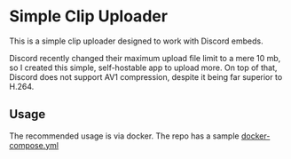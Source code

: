 # Simple Clip Uploader

This is a simple clip uploader designed to work with Discord embeds.

Discord recently changed their maximum upload file limit to a mere 10 mb, so I created this simple, self-hostable app to upload more. On top of that, Discord does not support AV1 compression, despite it being far superior to H.264.

## Usage
The recommended usage is via docker. The repo has a sample [docker-compose.yml](/docker-compose.yml)